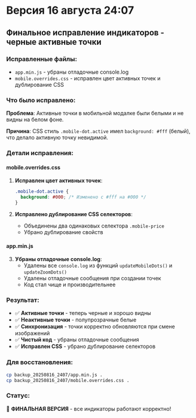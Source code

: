 # Версия 16 августа 24:07

## Финальное исправление индикаторов - черные активные точки

### Исправленные файлы:
- `app.min.js` - убраны отладочные console.log
- `mobile.overrides.css` - исправлен цвет активных точек и дублирование CSS

### Что было исправлено:

**Проблема**: Активные точки в мобильной модалке были белыми и не видны на белом фоне.

**Причина**: CSS стиль `.mobile-dot.active` имел `background: #fff` (белый), что делало активную точку невидимой.

### Детали исправления:

#### mobile.overrides.css
1. **Исправлен цвет активных точек**:
   ```css
   .mobile-dot.active {
     background: #000; /* Изменено с #fff на #000 */
   }
   ```

2. **Исправлено дублирование CSS селекторов**:
   - Объединены два одинаковых селектора `.mobile-price`
   - Убрано дублирование свойств

#### app.min.js
3. **Убраны отладочные console.log**:
   - Удалены все `console.log` из функций `updateMobileDots()` и `updateZoomDots()`
   - Удалены отладочные сообщения при создании точек
   - Код стал чище и производительнее

### Результат:
- ✅ **Активные точки** - теперь черные и хорошо видны
- ✅ **Неактивные точки** - полупрозрачные белые
- ✅ **Синхронизация** - точки корректно обновляются при смене изображений
- ✅ **Чистый код** - убраны отладочные сообщения
- ✅ **Исправлен CSS** - убрано дублирование селекторов

### Для восстановления:
```bash
cp backup_20250816_2407/app.min.js .
cp backup_20250816_2407/mobile.overrides.css .
```

### Статус:
🎯 **ФИНАЛЬНАЯ ВЕРСИЯ** - все индикаторы работают корректно!

